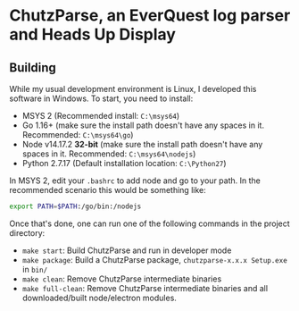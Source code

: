 # ChutzParse, an EverQuest log parser and Heads Up Display

## Building

While my usual development environment is Linux, I developed this software in Windows. To start, you need to install:

* MSYS 2 (Recommended install: `C:\msys64`)
* Go 1.16+ (make sure the install path doesn't have any spaces in it. Recommended: `C:\msys64\go`)
* Node v14.17.2 **32-bit** (make sure the install path doesn't have any spaces in it. Recommended:
  `C:\msys64\nodejs`)
* Python 2.7.17 (Default installation location: `C:\Python27`)

In MSYS 2, edit your `.bashrc` to add node and go to your path. In the recommended scenario this would be something
like:

```bash
export PATH=$PATH:/go/bin:/nodejs
```

Once that's done, one can run one of the following commands in the project directory:

* `make start`: Build ChutzParse and run in developer mode
* `make package`: Build a ChutzParse package, `chutzparse-x.x.x Setup.exe` in `bin/`
* `make clean`: Remove ChutzParse intermediate binaries
* `make full-clean`: Remove ChutzParse intermediate binaries and all downloaded/built node/electron modules.
